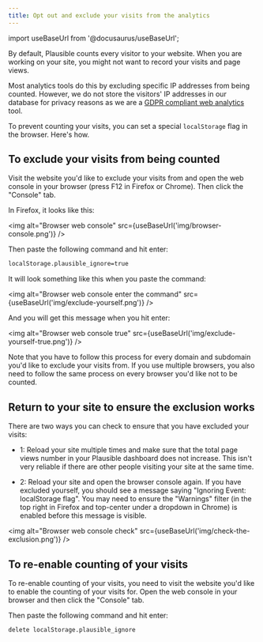 ```yaml
---
title: Opt out and exclude your visits from the analytics
---
```


import useBaseUrl from '@docusaurus/useBaseUrl';

By default, Plausible counts every visitor to your website. When you are working on your site, you might not want to record your visits and page views.

Most analytics tools do this by excluding specific IP addresses from being counted. However, we do not store the visitors' IP addresses in our database for privacy reasons as we are a [GDPR compliant web analytics](https://plausible.io/data-policy) tool.

To prevent counting your visits, you can set a special `localStorage` flag in the browser. Here's how.

## To exclude your visits from being counted

Visit the website you'd like to exclude your visits from and open the web console in your browser (press F12 in Firefox or Chrome). Then click the "Console" tab. 

In Firefox, it looks like this:

<img alt="Browser web console" src={useBaseUrl('img/browser-console.png')} />

Then paste the following command and hit enter:

```html
localStorage.plausible_ignore=true
```

It will look something like this when you paste the command:

<img alt="Browser web console enter the command" src={useBaseUrl('img/exclude-yourself.png')} />

And you will get this message when you hit enter:

<img alt="Browser web console true" src={useBaseUrl('img/exclude-yourself-true.png')} />

Note that you have to follow this process for every domain and subdomain you'd like to exclude your visits from. If you use multiple browsers, you also need to follow the same process on every browser you'd like not to be counted.

## Return to your site to ensure the exclusion works

There are two ways you can check to ensure that you have excluded your visits:

* 1: Reload your site multiple times and make sure that the total page views number in your Plausible dashboard does not increase. This isn't very reliable if there are other people visiting your site at the same time.

* 2: Reload your site and open the browser console again. If you have excluded yourself, you should see a message saying "Ignoring Event: localStorage flag". You may need to ensure the "Warnings" filter (in the top right in Firefox and top-center under a dropdown in Chrome) is enabled before this message is visible.

<img alt="Browser web console check" src={useBaseUrl('img/check-the-exclusion.png')} />

## To re-enable counting of your visits

To re-enable counting of your visits, you need to visit the website you'd like to enable the counting of your visits for. Open the web console in your browser and then click the "Console" tab. 

Then paste the following command and hit enter:

```html
delete localStorage.plausible_ignore
```
